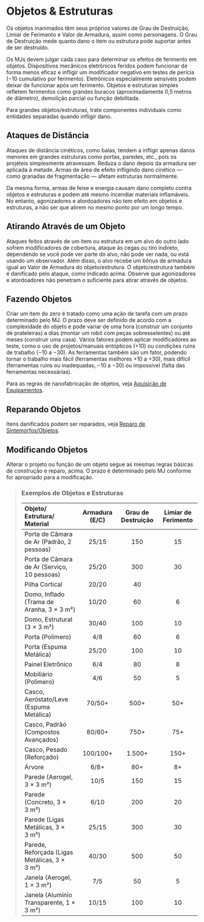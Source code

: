# Objetos & Estruturas

Os objetos inanimados têm seus próprios valores de Grau de Destruição, Limiar de Ferimento e Valor de Armadura, assim como personagens. O Grau de Destruição mede quanto dano o item ou estrutura pode suportar antes de ser destruído.

Os MJs devem julgar cada caso para determinar os efeitos de ferimento em objetos. Dispositivos mecânicos eletrônicos feridos podem funcionar de forma menos eficaz e infligir um modificador negativo em testes de perícia (−10 cumulativo por ferimento). Eletrônicos especialmente sensíveis podem deixar de funcionar após um ferimento. Objetos e estruturas simples refletem ferimentos como grandes buracos (aproximadamente 0,5 metros de diâmetro), demolição parcial ou função debilitada.

Para grandes objetos/estruturas, trate componentes individuais como entidades separadas quando infligir dano.

## Ataques de Distância

Ataques de distância cinéticos, como balas, tendem a infligir apenas danos menores em grandes estruturas como portas, paredes, etc., pois os projéteis simplesmente atravessam. Reduza o dano depois da armadura ser aplicada à metade. Armas de área de efeito infligindo dano cinético — como granadas de fragmentação — afetam estruturas normalmente.

Da mesma forma, armas de feixe e energia causam dano completo contra objetos e estruturas e podem até mesmo incendiar materiais inflamáveis. No entanto, agonizadores e atordoadores não tem efeito em objetos e estruturas, a não ser que atirem no mesmo ponto por um longo tempo.

## Atirando Através de um Objeto

Ataques feitos através de um item ou estrutura em um alvo do outro lado sofrem modificadores de cobertura, ataque às cegas ou tiro indireto, dependendo se você pode ver parte do alvo, não pode ver nada, ou está usando um observador. Além disso, o alvo recebe um bônus de armadura igual ao Valor de Armadura do objeto/estrutura. O objeto/estrutura também é danificado pelo ataque, como indicado acima. Observe que agonizadores e atordoadores não penetram o suficiente para atirar através de objetos.

## Fazendo Objetos

Criar um item do zero é tratado como uma ação de tarefa com um prazo determinado pelo MJ. O prazo deve ser definido de acordo com a complexidade do objeto e pode variar de uma hora (construir um conjunto de prateleiras) a dias (montar um robô com peças sobresselentes) ou até meses (construir uma casa). Vários fatores podem aplicar modificadores ao teste, como o uso de projetos/manuais entópticos (+10) ou condições ruins de trabalho (−10 a −30). As ferramentas também são um fator, podendo tornar o trabalho mais fácil (ferramentas melhores +10 a +30), mais difícil (ferramentas ruins ou inadequadas, −10 a −30) ou impossível (falta das ferramentas necessárias).

Para as regras de nanofabricação de objetos, veja [Aquisição de Equipamentos](../16/02-acquiring-gear.md).

## Reparando Objetos

Itens danificados podem ser reparados, veja [Reparo de Sintemorfos/Objetos](17-healing-and-repair.md#synthmorphobject-repair).

## Modificando Objetos

Alterar o projeto ou função de um objeto segue as mesmas regras básicas de construção e reparo, acima. O prazo é determinado pelo MJ conforme for apropriado para a modificação.

<blockquote class="table">

### Exemplos de Objetos e Estruturas

<!--sort-->

| Objeto/<wbr>Estrutura/<wbr>Material | Armadura (E/C) | Grau de Destruição | Limiar de Ferimento |
|:------------------------------------------------------------------------------------- |:--------------:|:------------------:|:-------------------:|
| Porta de Câmara de Ar (Padrão, 2 pessoas)                                             |     25/15      |        150         |         15          |
| <!--sort-union-->Porta de Câmara de Ar (Serviço, 10 pessoas)                |     25/20      |        300         |         30          |
| Pilha Cortical                                                                        |     20/20      |         40         |                     |
| Domo, Inflado (Trama de Aranha, 3 × 3&nbsp;m²)                                        |     10/20      |         60         |          6          |
| <!--sort-union-->Domo, Estrutural (3 × 3&nbsp;m²)                           |     30/40      |        100         |         10          |
| Porta (Polímero)                                                                      |      4/8       |         60         |          6          |
| <!--sort-union-->Porta (Espuma Metálica)                                    |     25/20      |        100         |         10          |
| Painel Eletrônico                                                                     |      6/4       |         80         |          8          |
| Mobiliário (Polímero)                                                                 |      4/6       |         50         |          5          |
| Casco, Aeróstato/<wbr>Leve (Espuma Metálica)                 |     70/50+     |        500+        |         50+         |
| <!--sort-union-->Casco, Padrão (Compostos Avançados)                        |     80/60+     |        750+        |         75+         |
| <!--sort-union-->Casco, Pesado (Reforçado)                                  |    100/100+    |       1.500+       |        150+         |
| Árvore                                                                                |      6/8+      |        80+         |         8+          |
| Parede (Aerogel, 3 × 3&nbsp;m²)                                                       |      10/5      |        150         |         15          |
| <!--sort-union-->Parede (Concreto, 3 × 3&nbsp;m²)                           |      6/10      |        200         |         20          |
| <!--sort-union-->Parede (Ligas Metálicas, 3 × 3&nbsp;m²)                    |     25/15      |        300         |         30          |
| <!--sort-union-->Parede, Reforçada (Ligas Metálicas, 3 × 3&nbsp;m²)         |     40/30      |        500         |         50          |
| Janela (Aerogel, 1 × 3&nbsp;m²)                                                       |      7/5       |         50         |          5          |
| <!--sort-union-->Janela (Alumínio Transparente, 1 × 3&nbsp;m²)              |     10/15      |        100         |         10          |

</blockquote>

